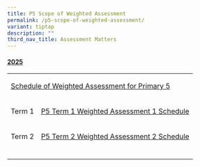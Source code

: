 ```yaml
---
title: P5 Scope of Weighted Assessment
permalink: /p5-scope-of-weighted-assessment/
variant: tiptap
description: ""
third_nav_title: Assessment Matters
---
```

<h4><u>2025</u></h4>
<table style="minWidth: 50px">
<colgroup>
<col>
<col>
</colgroup>
<tbody>
<tr>
<td rowspan="1" colspan="2">
<p><a href="/files/For Parents/P5_Assessment_Matters_for_website.pdf" rel="noopener nofollow" target="_blank">Schedule of Weighted Assessment for Primary 5</a>
</p>
</td>
</tr>
<tr>
<td rowspan="1" colspan="1">
<p>Term 1</p>
</td>
<td rowspan="1" colspan="1">
<p><a href="/files/For Parents/Term Assessment/ESPSPC_2025_032_P5_Term_1_Weighted_Assessment_1_Schedule.pdf" rel="noopener nofollow" target="_blank">P5 Term 1 Weighted Assessment 1 Schedule</a>
</p>
</td>
</tr>
<tr>
<td rowspan="1" colspan="1">
<p>Term 2</p>
</td>
<td rowspan="1" colspan="1">
<p><a href="/files/For Parents/Term Assessment/ESPSPC_2025_086_P5_Term_2_Weighted_Assessment_2_Schedule.pdf" rel="noopener nofollow" target="_blank">P5 Term 2 Weighted Assessment 2 Schedule</a>
</p>
</td>
</tr>
<tr>
<td rowspan="1" colspan="1">
<p></p>
</td>
<td rowspan="1" colspan="1">
<p></p>
</td>
</tr>
</tbody>
</table>
<p></p>